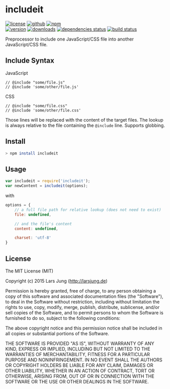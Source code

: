# includeit

[![license][license-img]][github] [![github][github-img]][github] [![npm][npm-img]][npm]  
[![version][npm-v-img]][npm] [![downloads][npm-dm-img]][npm] [![dependencies status][gemnasium-img]][gemnasium] [![build status][travis-img]][travis]

Preprocessor to include one JavaScript/CSS file into another JavaScript/CSS file.

## Include Syntax

JavaScript
~~~
// @include "some/file.js"
// @include 'some/other/file.js'
~~~

CSS
~~~
// @include "some/file.css"
// @include 'some/other/file.css'
~~~

Those lines will be replaced with the content of the target files. The lookup
is always relative to the file containing the `@include` line. Supports
globbing.


## Install

~~~sh
> npm install includeit
~~~


## Usage

~~~javascript
var includeit = require('includeit');
var newContent = includeit(options);
~~~

with

~~~javascript
options = {
    // a full file path for relative lookup (does not need to exist)
    file: undefined,

    // and the file's content
    content: undefined,

    charset: 'utf-8'
}
~~~


## License
The MIT License (MIT)

Copyright (c) 2015 Lars Jung (http://larsjung.de)

Permission is hereby granted, free of charge, to any person obtaining a copy
of this software and associated documentation files (the "Software"), to deal
in the Software without restriction, including without limitation the rights
to use, copy, modify, merge, publish, distribute, sublicense, and/or sell
copies of the Software, and to permit persons to whom the Software is
furnished to do so, subject to the following conditions:

The above copyright notice and this permission notice shall be included in
all copies or substantial portions of the Software.

THE SOFTWARE IS PROVIDED "AS IS", WITHOUT WARRANTY OF ANY KIND, EXPRESS OR
IMPLIED, INCLUDING BUT NOT LIMITED TO THE WARRANTIES OF MERCHANTABILITY,
FITNESS FOR A PARTICULAR PURPOSE AND NONINFRINGEMENT. IN NO EVENT SHALL THE
AUTHORS OR COPYRIGHT HOLDERS BE LIABLE FOR ANY CLAIM, DAMAGES OR OTHER
LIABILITY, WHETHER IN AN ACTION OF CONTRACT, TORT OR OTHERWISE, ARISING FROM,
OUT OF OR IN CONNECTION WITH THE SOFTWARE OR THE USE OR OTHER DEALINGS IN
THE SOFTWARE.


[github]: https://github.com/lrsjng/includeit
[npm]: https://www.npmjs.org/package/includeit
[gemnasium]: https://gemnasium.com/lrsjng/includeit
[travis]: https://travis-ci.org/lrsjng/includeit

[license-img]: https://img.shields.io/badge/license-MIT-a0a060.svg?style=flat-square
[github-img]: https://img.shields.io/badge/github-lrsjng/includeit-a0a060.svg?style=flat-square
[npm-img]: https://img.shields.io/badge/npm-includeit-a0a060.svg?style=flat-square

[npm-v-img]: https://img.shields.io/npm/v/includeit.svg?style=flat-square
[npm-dm-img]: https://img.shields.io/npm/dm/includeit.svg?style=flat-square
[gemnasium-img]: https://img.shields.io/gemnasium/lrsjng/includeit.svg?style=flat-square
[travis-img]: https://img.shields.io/travis/lrsjng/includeit.svg?style=flat-square
